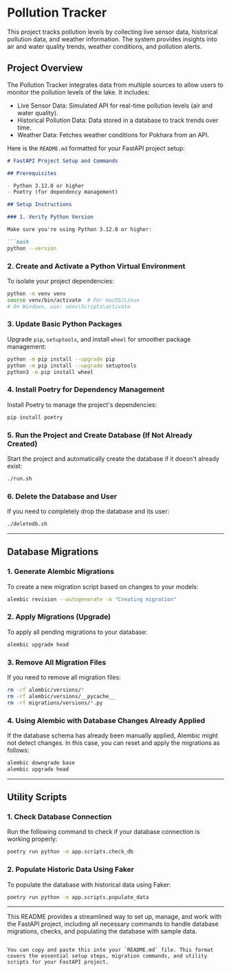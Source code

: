 # Pollution Tracker

This project tracks pollution levels by collecting live sensor data, historical pollution data, and weather information. The system provides insights into air and water quality trends, weather conditions, and pollution alerts.

## Project Overview

The Pollution Tracker integrates data from multiple sources to allow users to monitor the pollution levels of the lake. It includes:

- Live Sensor Data: Simulated API for real-time pollution levels (air and water quality).
- Historical Pollution Data: Data stored in a database to track trends over time.
- Weather Data: Fetches weather conditions for Pokhara from an API.

Here is the `README.md` formatted for your FastAPI project setup:

```markdown
# FastAPI Project Setup and Commands

## Prerequisites

- Python 3.12.0 or higher
- Poetry (for dependency management)

## Setup Instructions

### 1. Verify Python Version

Make sure you're using Python 3.12.0 or higher:

```bash
python --version
```

### 2. Create and Activate a Python Virtual Environment

To isolate your project dependencies:

```bash
python -m venv venv
source venv/bin/activate  # For macOS/Linux
# On Windows, use: venv\Scripts\activate
```

### 3. Update Basic Python Packages

Upgrade `pip`, `setuptools`, and install `wheel` for smoother package management:

```bash
python -m pip install --upgrade pip
python -m pip install --upgrade setuptools
python3 -m pip install wheel
```

### 4. Install Poetry for Dependency Management

Install Poetry to manage the project's dependencies:

```bash
pip install poetry
```

### 5. Run the Project and Create Database (If Not Already Created)

Start the project and automatically create the database if it doesn't already exist:

```bash
./run.sh
```

### 6. Delete the Database and User

If you need to completely drop the database and its user:

```bash
./deletedb.sh
```

---

## Database Migrations

### 1. Generate Alembic Migrations

To create a new migration script based on changes to your models:

```bash
alembic revision --autogenerate -m "Creating migration"
```

### 2. Apply Migrations (Upgrade)

To apply all pending migrations to your database:

```bash
alembic upgrade head
```

### 3. Remove All Migration Files

If you need to remove all migration files:

```bash
rm -rf alembic/versions/*
rm -rf alembic/versions/__pycache__
rm -rf migrations/versions/*.py
```

### 4. Using Alembic with Database Changes Already Applied

If the database schema has already been manually applied, Alembic might not detect changes. In this case, you can reset and apply the migrations as follows:

```bash
alembic downgrade base
alembic upgrade head
```

---

## Utility Scripts

### 1. Check Database Connection

Run the following command to check if your database connection is working properly:

```bash
poetry run python -m app.scripts.check_db
```

### 2. Populate Historic Data Using Faker

To populate the database with historical data using Faker:

```bash
poetry run python -m app.scripts.populate_data
```

---

This README provides a streamlined way to set up, manage, and work with the FastAPI project, including all necessary commands to handle database migrations, checks, and populating the database with sample data. 
```

You can copy and paste this into your `README.md` file. This format covers the essential setup steps, migration commands, and utility scripts for your FastAPI project.